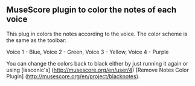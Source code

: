 MuseScore plugin to color the notes of each voice
---

This plug in colors the notes according to the voice.
The color scheme is the same as the toolbar:

Voice 1 - Blue, Voice 2 - Green, Voice 3 - Yellow, Voice 4 - Purple

You can change the colors back to black either by just running it again or using
[lasconic's] (http://musescore.org/en/user/4)
[Remove Notes Color Plugin] (http://musescore.org/en/project/blacknotes).
